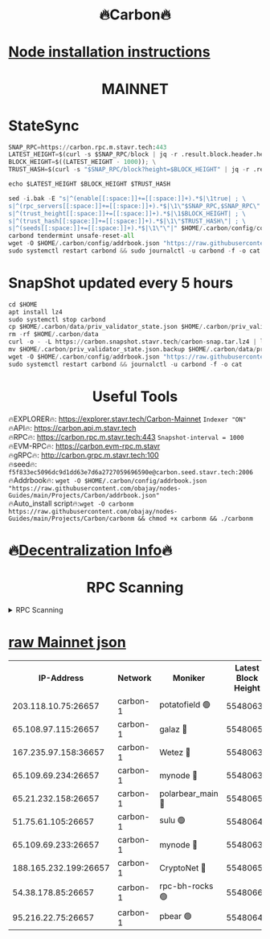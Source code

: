 <h1 align="center"> 🔥Carbon🔥</h1>

[Node installation instructions](https://github.com/obajay/nodes-Guides/tree/main/Projects/Carbon)
=
<h1 align="center"> MAINNET</h1>

# StateSync
```python
SNAP_RPC=https://carbon.rpc.m.stavr.tech:443
LATEST_HEIGHT=$(curl -s $SNAP_RPC/block | jq -r .result.block.header.height); \
BLOCK_HEIGHT=$((LATEST_HEIGHT - 1000)); \
TRUST_HASH=$(curl -s "$SNAP_RPC/block?height=$BLOCK_HEIGHT" | jq -r .result.block_id.hash)

echo $LATEST_HEIGHT $BLOCK_HEIGHT $TRUST_HASH

sed -i.bak -E "s|^(enable[[:space:]]+=[[:space:]]+).*$|\1true| ; \
s|^(rpc_servers[[:space:]]+=[[:space:]]+).*$|\1\"$SNAP_RPC,$SNAP_RPC\"| ; \
s|^(trust_height[[:space:]]+=[[:space:]]+).*$|\1$BLOCK_HEIGHT| ; \
s|^(trust_hash[[:space:]]+=[[:space:]]+).*$|\1\"$TRUST_HASH\"| ; \
s|^(seeds[[:space:]]+=[[:space:]]+).*$|\1\"\"|" $HOME/.carbon/config/config.toml
carbond tendermint unsafe-reset-all
wget -O $HOME/.carbon/config/addrbook.json "https://raw.githubusercontent.com/obajay/nodes-Guides/main/Projects/Carbon/addrbook.json"
sudo systemctl restart carbond && sudo journalctl -u carbond -f -o cat
```
# SnapShot  updated every 5 hours
```python
cd $HOME
apt install lz4
sudo systemctl stop carbond
cp $HOME/.carbon/data/priv_validator_state.json $HOME/.carbon/priv_validator_state.json.backup
rm -rf $HOME/.carbon/data
curl -o - -L https://carbon.snapshot.stavr.tech/carbon-snap.tar.lz4 | lz4 -c -d - | tar -x -C $HOME/.carbon --strip-components 2
mv $HOME/.carbon/priv_validator_state.json.backup $HOME/.carbon/data/priv_validator_state.json
wget -O $HOME/.carbon/config/addrbook.json "https://raw.githubusercontent.com/obajay/nodes-Guides/main/Projects/Carbon/addrbook.json"
sudo systemctl restart carbond && journalctl -u carbond -f -o cat
```

 <h1 align="center"> Useful Tools</h1>

🔥EXPLORER🔥:     https://explorer.stavr.tech/Carbon-Mainnet        `Indexer "ON"` \
🔥API🔥:          https://carbon.api.m.stavr.tech \
🔥RPC🔥:          https://carbon.rpc.m.stavr.tech:443              `Snapshot-interval = 1000` \
🔥EVM-RPC🔥:      https://carbon.evm-rpc.m.stavr \
🔥gRPC🔥:         http://carbon.grpc.m.stavr.tech:100 \
🔥seed🔥:      `f5f833ec5096dc9d1dd63e7d6a2727059696590e@carbon.seed.stavr.tech:2006` \
🔥Addrbook🔥:  `wget -O $HOME/.carbon/config/addrbook.json "https://raw.githubusercontent.com/obajay/nodes-Guides/main/Projects/Carbon/addrbook.json"` \
🔥Auto_install script🔥:`wget -O carbonm https://raw.githubusercontent.com/obajay/nodes-Guides/main/Projects/Carbon/carbonm && chmod +x carbonm && ./carbonm`

🔥[Decentralization Info](https://github.com/obajay/StateSync-snapshots/tree/main/Projects/Carbon/Decentralization)🔥
=
<h1 align="center"> RPC Scanning</h1>

<details>
<summary>RPC Scanning</summary>

<h2 align="center"> We scan nodes in real time every 4 hours. And we provide the final result of RPC endpoints.
We cannot influence the operation of these nodes in any way. </h2>


```python
If Voting Power is higher than 0 --> then the Node is a validator of the network and may be subject to attack and be a potential threat to the chain.
```
```python
We marked such validators with a red symbol
```

</details>

[raw Mainnet json](https://rpc-check.carbonm.stavr.tech/carbonm/rpc-carbonm-result.json)
=


<table><tr><th>IP-Address</th><th>Network</th><th>Moniker</th><th>Latest Block Height</th><th>Earliest Block Height</th><th>Catching Up</th><th>Tx Index</th><th>Voting Power</th><th>Scan Time</th></tr><tr><td>203.118.10.75:26657</td><td>carbon-1</td><td>potatofield 🟢</td><td>55480639</td><td>21164241</td><td>False</td><td>on</td><td>0</td><td>2024-03-29T06:55:56.179835203UTC</td></tr><tr><td>65.108.97.115:26657</td><td>carbon-1</td><td>galaz 🔴</td><td>55480655</td><td>47374001</td><td>False</td><td>on</td><td>10444632165</td><td>2024-03-29T06:56:24.150986102UTC</td></tr><tr><td>167.235.97.158:36657</td><td>carbon-1</td><td>Wetez 🔴</td><td>55480636</td><td>48067570</td><td>False</td><td>on</td><td>1385127951</td><td>2024-03-29T06:55:48.877128464UTC</td></tr><tr><td>65.109.69.234:26657</td><td>carbon-1</td><td>mynode 🔴</td><td>55480636</td><td>53160001</td><td>False</td><td>off</td><td>12071759217</td><td>2024-03-29T06:55:49.175318367UTC</td></tr><tr><td>65.21.232.158:26657</td><td>carbon-1</td><td>polarbear_main 🔴</td><td>55480658</td><td>54286001</td><td>False</td><td>on</td><td>10774007527</td><td>2024-03-29T06:56:28.792278779UTC</td></tr><tr><td>51.75.61.105:26657</td><td>carbon-1</td><td>sulu 🟢</td><td>55480648</td><td>54542001</td><td>False</td><td>off</td><td>0</td><td>2024-03-29T06:56:11.267309417UTC</td></tr><tr><td>65.109.69.233:26657</td><td>carbon-1</td><td>mynode 🔴</td><td>55480636</td><td>54660001</td><td>False</td><td>off</td><td>8381896693</td><td>2024-03-29T06:55:48.645627987UTC</td></tr><tr><td>188.165.232.199:26657</td><td>carbon-1</td><td>CryptoNet 🔴</td><td>55480658</td><td>55078001</td><td>False</td><td>off</td><td>3520364561</td><td>2024-03-29T06:56:28.492530874UTC</td></tr><tr><td>54.38.178.85:26657</td><td>carbon-1</td><td>rpc-bh-rocks 🟢</td><td>55480660</td><td>55108001</td><td>False</td><td>on</td><td>0</td><td>2024-03-29T06:56:35.148753146UTC</td></tr><tr><td>95.216.22.75:26657</td><td>carbon-1</td><td>pbear 🟢</td><td>55480649</td><td>55168001</td><td>False</td><td>on</td><td>0</td><td>2024-03-29T06:56:13.669610266UTC</td></tr></table>
